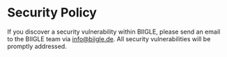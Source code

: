 # Security Policy

If you discover a security vulnerability within BIIGLE, please send an email to the BIIGLE team via <info@biigle.de>. All security vulnerabilities will be promptly addressed.
